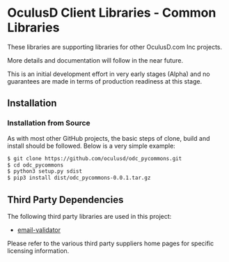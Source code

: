 # OculusD Client Libraries - Common Libraries

These libraries are supporting libraries for other OculusD.com Inc projects.

More details and documentation will follow in the near future. 

This is an initial development effort in very early stages (Alpha) and no 
guarantees are made in terms of production readiness at this stage.

## Installation

### Installation from Source

As with most other GitHub projects, the basic steps of clone, build and install 
should be followed. Below is a very simple example:

```bash
$ git clone https://github.com/oculusd/odc_pycommons.git
$ cd odc_pycommons
$ python3 setup.py sdist
$ pip3 install dist/odc_pycommons-0.0.1.tar.gz
```

## Third Party Dependencies

The following third party libraries are used in this project:

* [email-validator](https://github.com/JoshData/python-email-validator) 

Please refer to the various third party suppliers home pages for specific 
licensing information.
